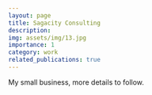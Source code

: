 ```yaml
---
layout: page
title: Sagacity Consulting
description: 
img: assets/img/13.jpg
importance: 1
category: work
related_publications: true
---
```

My small business, more details to follow.